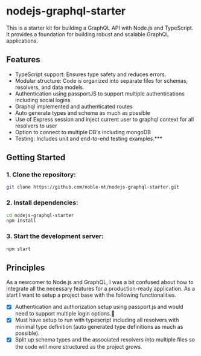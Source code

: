 # nodejs-graphql-starter
This is a starter kit for building a GraphQL API with Node.js and TypeScript. It provides a foundation for building robust and scalable GraphQL applications.


## Features
* TypeScript support: Ensures type safety and reduces errors.
* Modular structure: Code is organized into separate files for schemas, resolvers, and data models.
* Authentication using passportJS to support multiple authentications including social logins
* Graphql implemented and authenticated routes
* Auto generate types and schema as much as possible
* Use of Express session and inject current user to graphql context for all resolvers to user
* Option to connect to multiple DB's including mongoDB
* Testing: Includes unit and end-to-end testing examples.***

## Getting Started

### 1. Clone the repository:
````bash
git clone https://github.com/noble-mt/nodejs-graphql-starter.git
````

### 2. Install dependencies:
````bash
cd nodejs-graphql-starter
npm install
````

### 3. Start the development server:
````bash
npm start
````

## Principles 
As a newcomer to Node.js and GraphQL, I was a bit confused about how to integrate all the necessary features for a production-ready application. As a start I want to setup a project base with the following functionalities.
- [x] Authentication and authorization setup using passport.js and would need to support multiple login options.:tada:
- [x] Must have setup to run with typescript including all resolvers with minimal type definition (auto generated type definitions as much as possible).
- [x] Split up schema types and the associated resolvers into multiple files so the code will more structured as the project grows.
